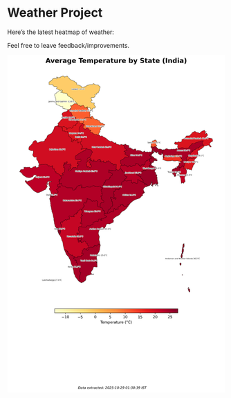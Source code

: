 # Weather Project

Here’s the latest heatmap of weather:

Feel free to leave feedback/improvements.

![India Heatmap](docs/assets/india_heatmap.png?v=0120E9)
